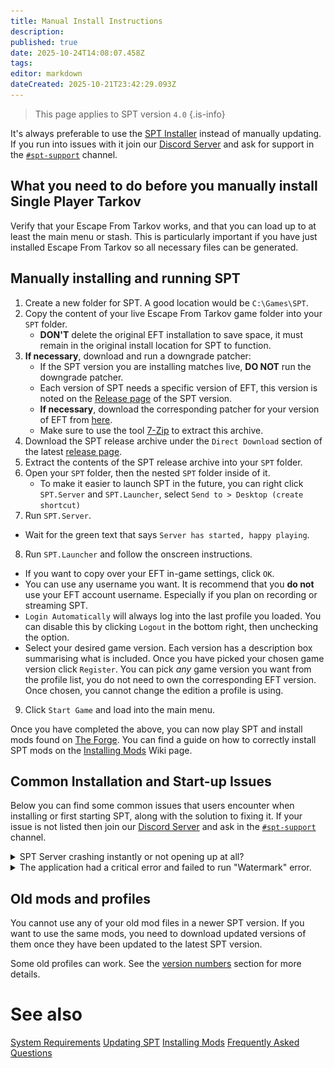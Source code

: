```yaml
---
title: Manual Install Instructions
description: 
published: true
date: 2025-10-24T14:08:07.458Z
tags: 
editor: markdown
dateCreated: 2025-10-21T23:42:29.093Z
---
```


> This page applies to SPT version `4.0`
{.is-info}

It's always preferable to use the [SPT Installer](/Installation_Guide) instead of manually updating. If you run into issues with it join our [Discord Server](http://discord.sp-tarkov.com/) and ask for support in the [`#spt-support`](https://discord.com/channels/875684761291599922/1172730102119944222) channel.

## What you need to do before you manually install Single Player Tarkov

Verify that your Escape From Tarkov works, and that you can load up to at least the main menu or stash.
This is particularly important if you have just installed Escape From Tarkov so all necessary files can be generated.

## Manually installing and running SPT

1. Create a new folder for SPT. A good location would be `C:\Games\SPT`.
2. Copy the content of your live Escape From Tarkov game folder into your `SPT` folder.
	- **DON'T** delete the original EFT installation to save space, it must remain in the original install location for SPT to function.
3. **If necessary**, download and run a downgrade patcher:
	- If the SPT version you are installing matches live, **DO NOT** run the downgrade patcher. 
	- Each version of SPT needs a specific version of EFT, this version is noted on the [Release page](https://github.com/sp-tarkov/build/releases/latest) of the SPT version.
	- **If necessary**, download the corresponding patcher for your version of EFT from [here](https://spt-mirror.refringe.com/patchers/).
	- Make sure to use the tool [7-Zip](https://www.7-zip.org/) to extract this archive.
4. Download the SPT release archive under the `Direct Download` section of the latest [release page](https://github.com/sp-tarkov/build/releases/latest).
5. Extract the contents of the SPT release archive into your `SPT` folder.
6. Open your `SPT` folder, then the nested `SPT` folder inside of it.
	- To make it easier to launch SPT in the future, you can right click `SPT.Server` and `SPT.Launcher`, select `Send to > Desktop (create shortcut)`
7. Run `SPT.Server`.
 - Wait for the green text that says `Server has started, happy playing`.
8. Run `SPT.Launcher` and follow the onscreen instructions.
 - If you want to copy over your EFT in-game settings, click `OK`. 
 - You can use any username you want. It is recommend that you **do not** use your EFT account username. Especially if you plan on recording or streaming SPT.
 - `Login Automatically` will always log into the last profile you loaded. You can disable this by clicking `Logout` in the bottom right, then unchecking the option.
 - Select your desired game version. Each version has a description box summarising what is included. Once you have picked your chosen game version click `Register`. You can pick *any* game version you want from the profile list, you do not need to own the corresponding EFT version. Once chosen, you cannot change the edition a profile is using.
9. Click `Start Game` and load into the main menu.

Once you have completed the above, you can now play SPT and install mods found on [The Forge](https://forge.sp-tarkov.com/). You can find a guide on how to correctly install SPT mods on the [Installing Mods](https://wiki.sp-tarkov.com/Installing_Mods) Wiki page.

## Common Installation and Start-up Issues
Below you can find some common issues that users encounter when installing or first starting SPT, along with the solution to fixing it. If your issue is not listed then join our [Discord Server](http://discord.sp-tarkov.com/) and ask in the [`#spt-support`](https://discord.com/channels/875684761291599922/1172730102119944222) channel.

<details>
<summary>SPT Server crashing instantly or not opening up at all?</summary>
See the solution [here](https://wiki.sp-tarkov.com/Known_SPT_Issues_40#server-doesnt-launch-or-closes-immediately).

</details>

<details>
<summary>The application had a critical error and failed to run "Watermark" error.</summary>

<img src="/failedshortcuts.png" style="border: 2px solid grey;" alt="Watermark Error">

This happens because you have moved the `SPT.Server` and/or the `SPT.Launcher`, out of your `[game folder]\SPT` folder. 
You will need to move these back into your `[game folder]\SPT` folder and create desktop shortcuts of these. You can do this by right-clicking the executables and then `Send To > Desktop (create shortcut)`.
</details>

## Old mods and profiles
You cannot use any of your old mod files in a newer SPT version. If you want to use the same mods, you need to download updated versions of them once they have been updated to the latest SPT version.

Some old profiles can work. See the [version numbers](https://wiki.sp-tarkov.com/Updating_SPT#version-numbers) section for more details.

# See also
[System Requirements](/system-requirements)
[Updating SPT](/Updating_SPT)
[Installing Mods](/Installing_Mods)
[Frequently Asked Questions](/FAQs_40)


